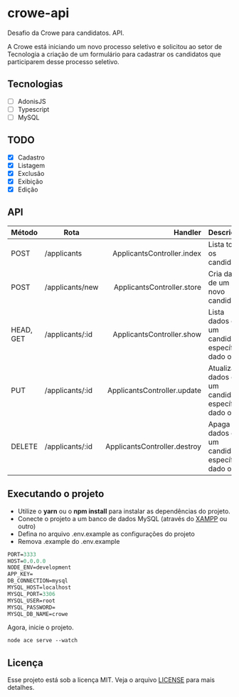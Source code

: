 # crowe-api
Desafio da Crowe para candidatos. API.

A Crowe está iniciando um novo processo seletivo e solicitou ao setor de Tecnologia a criação de um formulário para cadastrar os candidatos que participarem desse processo seletivo.

## Tecnologias
- [ ] AdonisJS
- [ ] Typescript
- [ ] MySQL

## TODO
- [x] Cadastro
- [x] Listagem
- [x] Exclusão
- [x] Exibição
- [x] Edição

## API
| Método | Rota | Handler | Descrição |
|--------|------|---------:|:-----------|
|  POST  | /applicants | ApplicantsController.index | Lista todos os candidatos |
|  POST  | /applicants/new | ApplicantsController.store | Cria dados de um novo candidato |
|  HEAD, GET | /applicants/:id | ApplicantsController.show | Lista dados de um candidato específico, dado o ID |
|  PUT  | /applicants/:id | ApplicantsController.update | Atualiza dados de um candidato específico, dado o ID |
|  DELETE  | /applicants/:id | ApplicantsController.destroy | Apaga dados de um candidato específico, dado o ID |

## Executando o projeto
- Utilize o **yarn** ou o **npm install** para instalar as dependências do projeto.
- Conecte o projeto a um banco de dados MySQL (através do [XAMPP](https://www.apachefriends.org/index.html) ou outro)
- Defina no arquivo .env.example as configurações do projeto
- Remova .example do .env.example

```cl
PORT=3333
HOST=0.0.0.0
NODE_ENV=development
APP_KEY=
DB_CONNECTION=mysql
MYSQL_HOST=localhost
MYSQL_PORT=3306
MYSQL_USER=root
MYSQL_PASSWORD=
MYSQL_DB_NAME=crowe
```

Agora, inicie o projeto.
```cl
node ace serve --watch
```

## Licença
Esse projeto está sob a licença MIT. Veja o arquivo [LICENSE](LICENSE) para mais detalhes.